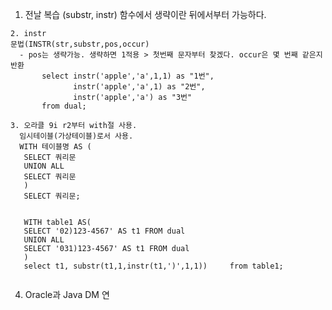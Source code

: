 1. 전날 복습 (substr, instr)
  함수에서 생략이란 뒤에서부터 가능하다.
  

 ```
 2. instr
 문법(INSTR(str,substr,pos,occur)
   - pos는 생략가능. 생략하면 1적용 > 첫번째 문자부터 찾겠다. occur은 몇 번째 같은지 반환
        select instr('apple','a',1,1) as "1번",
               instr('apple','a',1) as "2번",
               instr('apple','a') as "3번"
        from dual;
 ```
 

 ```
 3. 오라클 9i r2부터 with절 사용.
   임시테이블(가상테이블)로서 사용.
   WITH 테이블명 AS (
    SELECT 쿼리문
    UNION ALL
    SELECT 쿼리문
    )
    SELECT 쿼리문;
    
    
    WITH table1 AS(
    SELECT '02)123-4567' AS t1 FROM dual
    UNION ALL
    SELECT '031)123-4567' AS t1 FROM dual
    ) 
    select t1, substr(t1,1,instr(t1,')',1,1)) 	  from table1;
    
 ```
 
 4. Oracle과 Java DM 연
 
 
